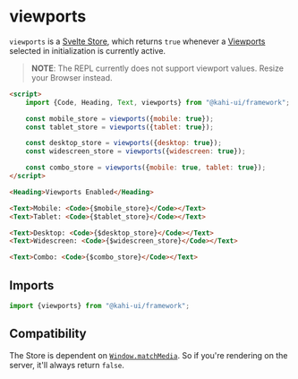 # viewports

`viewports` is a [Svelte Store](https://svelte.dev/docs#svelte_store), which returns `true` whenever a [Viewports](../framework/responsivity.md) selected in initialization is currently active.

> **NOTE**: The REPL currently does not support viewport values. Resize your Browser instead.

<!-- prettier-ignore -->
```html repl viewports Preview
<script>
    import {Code, Heading, Text, viewports} from "@kahi-ui/framework";

    const mobile_store = viewports({mobile: true});
    const tablet_store = viewports({tablet: true});

    const desktop_store = viewports({desktop: true});
    const widescreen_store = viewports({widescreen: true});

    const combo_store = viewports({mobile: true, tablet: true});
</script>

<Heading>Viewports Enabled</Heading>

<Text>Mobile: <Code>{$mobile_store}</Code></Text>
<Text>Tablet: <Code>{$tablet_store}</Code></Text>

<Text>Desktop: <Code>{$desktop_store}</Code></Text>
<Text>Widescreen: <Code>{$widescreen_store}</Code></Text>

<Text>Combo: <Code>{$combo_store}</Code></Text>
```

## Imports

```javascript default viewports Imports
import {viewports} from "@kahi-ui/framework";
```

## Compatibility

The Store is dependent on [`Window.matchMedia`](https://developer.mozilla.org/en-US/docs/Web/API/Window/matchMedia). So if you're rendering on the server, it'll always return `false`.
